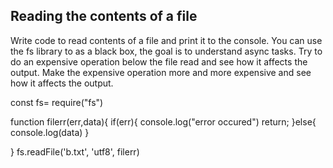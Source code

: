 ## Reading the contents of a file

Write code to read contents of a file and print it to the console. 
You can use the fs library to as a black box, the goal is to understand async tasks. 
Try to do an expensive operation below the file read and see how it affects the output. 
Make the expensive operation more and more expensive and see how it affects the output. 

const fs= require("fs")


function filerr(err,data){
  if(err){
    console.log("error occured")
    return;
  }else{
    console.log(data)
  }
  
}
fs.readFile('b.txt', 'utf8', filerr)
